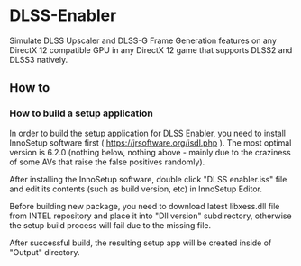 # DLSS-Enabler
Simulate DLSS Upscaler and DLSS-G Frame Generation features on any DirectX 12 compatible GPU in any DirectX 12 game that supports DLSS2 and DLSS3 natively.

## How to

### How to build a setup application

In order to build the setup application for DLSS Enabler, you need to install InnoSetup software first ( https://jrsoftware.org/isdl.php ). The most optimal version is 6.2.0 (nothing below, nothing above - mainly due to the craziness of some AVs that raise the false positives randomly).

After installing the InnoSetup software, double click "DLSS enabler.iss" file and edit its contents (such as build version, etc) in InnoSetup Editor.

Before building new package, you need to download latest libxess.dll file from INTEL repository and place it into "Dll version" subdirectory, otherwise the setup build process will fail due to the missing file.

After successful build, the resulting setup app will be created inside of "Output" directory.
